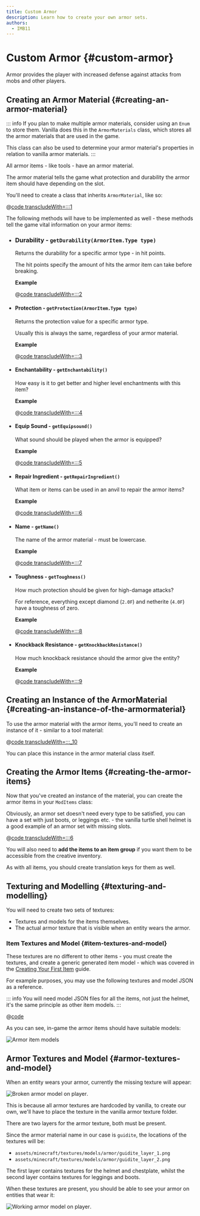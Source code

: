 ```yaml
---
title: Custom Armor
description: Learn how to create your own armor sets.
authors:
  - IMB11
---
```


# Custom Armor {#custom-armor}

Armor provides the player with increased defense against attacks from mobs and other players.

## Creating an Armor Material {#creating-an-armor-material}

::: info
If you plan to make multiple armor materials, consider using an `Enum` to store them. Vanilla does this in the `ArmorMaterials` class, which stores all the armor materials that are used in the game.

This class can also be used to determine your armor material's properties in relation to vanilla armor materials.
:::

All armor items - like tools - have an armor material.

The armor material tells the game what protection and durability the armor item should have depending on the slot.

You'll need to create a class that inherits `ArmorMaterial`, like so:

@[code transcludeWith=:::1](@/reference/latest/src/main/java/com/example/docs/item/armor/GuiditeArmorMaterial.java)

The following methods will have to be implemented as well - these methods tell the game vital information on your armor items:

- ### Durability - `getDurability(ArmorItem.Type type)`

  Returns the durability for a specific armor type - in hit points.

  The hit points specify the amount of hits the armor item can take before breaking.

  **Example**

  @[code transcludeWith=:::2](@/reference/latest/src/main/java/com/example/docs/item/armor/GuiditeArmorMaterial.java)

- #### Protection - `getProtection(ArmorItem.Type type)`

  Returns the protection value for a specific armor type.

  Usually this is always the same, regardless of your armor material.

  **Example**

  @[code transcludeWith=:::3](@/reference/latest/src/main/java/com/example/docs/item/armor/GuiditeArmorMaterial.java)

- #### Enchantability - `getEnchantability()`

  How easy is it to get better and higher level enchantments with this item?

  **Example**

  @[code transcludeWith=:::4](@/reference/latest/src/main/java/com/example/docs/item/armor/GuiditeArmorMaterial.java)

- #### Equip Sound - `getEquipsound()`

  What sound should be played when the armor is equipped?

  **Example**

  @[code transcludeWith=:::5](@/reference/latest/src/main/java/com/example/docs/item/armor/GuiditeArmorMaterial.java)

- #### Repair Ingredient - `getRepairIngredient()`

  What item or items can be used in an anvil to repair the armor items?

  **Example**

  @[code transcludeWith=:::6](@/reference/latest/src/main/java/com/example/docs/item/armor/GuiditeArmorMaterial.java)

- #### Name - `getName()`

  The name of the armor material - must be lowercase.

  **Example**

  @[code transcludeWith=:::7](@/reference/latest/src/main/java/com/example/docs/item/armor/GuiditeArmorMaterial.java)

- #### Toughness - `getToughness()`

  How much protection should be given for high-damage attacks?

  For reference, everything except diamond (`2.0F`) and netherite (`4.0F`) have a toughness of zero.

  **Example**

  @[code transcludeWith=:::8](@/reference/latest/src/main/java/com/example/docs/item/armor/GuiditeArmorMaterial.java)

- #### Knockback Resistance - `getKnockbackResistance()`

  How much knockback resistance should the armor give the entity?

  **Example**

  @[code transcludeWith=:::9](@/reference/latest/src/main/java/com/example/docs/item/armor/GuiditeArmorMaterial.java)

## Creating an Instance of the ArmorMaterial {#creating-an-instance-of-the-armormaterial}

To use the armor material with the armor items, you'll need to create an instance of it - similar to a tool material:

@[code transcludeWith=:::_10](@/reference/latest/src/main/java/com/example/docs/item/armor/GuiditeArmorMaterial.java)

You can place this instance in the armor material class itself.

## Creating the Armor Items {#creating-the-armor-items}

Now that you've created an instance of the material, you can create the armor items in your `ModItems` class:

Obviously, an armor set doesn't need every type to be satisfied, you can have a set with just boots, or leggings etc. - the vanilla turtle shell helmet is a good example of an armor set with missing slots.

@[code transcludeWith=:::6](@/reference/latest/src/main/java/com/example/docs/item/ModItems.java)

You will also need to **add the items to an item group** if you want them to be accessible from the creative inventory.

As with all items, you should create translation keys for them as well.

## Texturing and Modelling {#texturing-and-modelling}

You will need to create two sets of textures:

- Textures and models for the items themselves.
- The actual armor texture that is visible when an entity wears the armor.

### Item Textures and Model {#item-textures-and-model}

These textures are no different to other items - you must create the textures, and create a generic generated item model - which was covered in the [Creating Your First Item](./first-item#adding-a-texture-and-model) guide.

For example purposes, you may use the following textures and model JSON as a reference.

<DownloadEntry type="Item Textures" visualURL="/assets/develop/items/armor_0.png" downloadURL="/assets/develop/items/example_armor_item_textures.zip" />

::: info
You will need model JSON files for all the items, not just the helmet, it's the same principle as other item models.
:::

@[code](@/reference/latest/src/main/resources/assets/fabric-docs-reference/models/item/guidite_helmet.json)

As you can see, in-game the armor items should have suitable models:

![Armor item models](/assets/develop/items/armor_1.png)

## Armor Textures and Model {#armor-textures-and-model}

When an entity wears your armor, currently the missing texture will appear:

![Broken armor model on player](/assets/develop/items/armor_2.png).

This is because all armor textures are hardcoded by vanilla, to create our own, we'll have to place the texture in the vanilla armor texture folder.

There are two layers for the armor texture, both must be present.

Since the armor material name in our case is `guidite`, the locations of the textures will be:

- `assets/minecraft/textures/models/armor/guidite_layer_1.png`
- `assets/minecraft/textures/models/armor/guidite_layer_2.png`

<DownloadEntry type="Armor Model Textures" noVisualURL="true" downloadURL="/assets/develop/items/example_armor_layer_textures.zip" />

The first layer contains textures for the helmet and chestplate, whilst the second layer contains textures for leggings and boots.

When these textures are present, you should be able to see your armor on entities that wear it:

![Working armor model on player](/assets/develop/items/armor_3.png).
